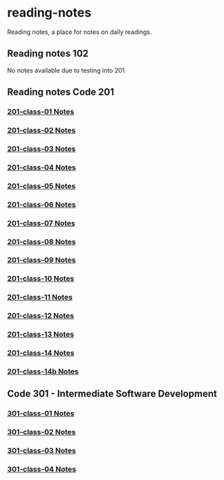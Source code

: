 # reading-notes

Reading notes, a place for notes on daily readings.

## Reading notes 102

No notes available due to testing into 201

## Reading notes Code 201

### [201-class-01 Notes](/code201/class-01.md)

### [201-class-02 Notes](/code201/class-02.md)

### [201-class-03 Notes](/code201/class-03.md)

### [201-class-04 Notes](/code201/class-04.md)

### [201-class-05 Notes](/code201/class-05.md)

### [201-class-06 Notes](/code201/class-06.md)

### [201-class-07 Notes](/code201/class-07.md)

### [201-class-08 Notes](/code201/class-08.md)

### [201-class-09 Notes](/code201/class-09.md)

### [201-class-10 Notes](/code201/class-10.md)

### [201-class-11 Notes](/code201/class-11.md)

### [201-class-12 Notes](/code201/class-12.md)

### [201-class-13 Notes](/code201/class-13.md)

### [201-class-14 Notes](/code201/class-14.md)

### [201-class-14b Notes](/code201/class-14b.md)

## Code 301 - Intermediate Software Development

### [301-class-01 Notes](/code301/class-01.md)

### [301-class-02 Notes](/code301/class-02.md)

### [301-class-03 Notes](/code301/class-03.md)

### [301-class-04 Notes](/code301/class-04.md)
